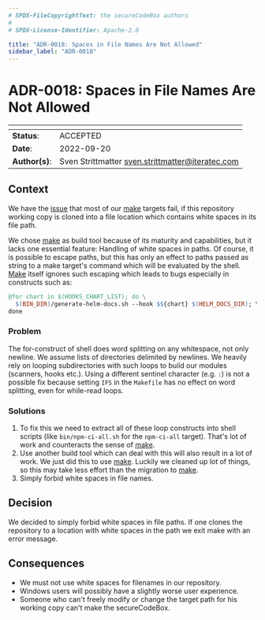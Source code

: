```yaml
---
# SPDX-FileCopyrightText: the secureCodeBox authors
#
# SPDX-License-Identifier: Apache-2.0

title: "ADR-0018: Spaces in File Names Are Not Allowed"
sidebar_label: "ADR-0018"
---
```

# ADR-0018: Spaces in File Names Are Not Allowed

| <!-- -->       | <!-- -->                                           |
|----------------|----------------------------------------------------|
| **Status**:    | ACCEPTED                                           |
| **Date**:      | 2022-09-20                                         |
| **Author(s)**: | Sven Strittmatter <sven.strittmatter@iteratec.com> |

## Context

We have the [issue](https://github.com/secureCodeBox/secureCodeBox/issues/1353) that most of our [make][gnu-make] targets fail, if this repository working copy is cloned into a file location which contains white spaces in its file path.

We chose [make][gnu-make] as build tool because of its maturity and capabilities, but it lacks one essential feature: Handling of white spaces in paths. Of course, it is possible to escape paths, but this has only an effect to paths passed as string to a make target's command which will be evaluated by the shell. [Make][gnu-make] itself ignores such escaping which leads to bugs especially in constructs such as:

```makefile
@for chart in $(HOOKS_CHART_LIST); do \
  $(BIN_DIR)/generate-helm-docs.sh --hook $${chart} $(HELM_DOCS_DIR); \
done
```

### Problem

The for-construct of shell does word splitting on any whitespace, not only newline. We assume lists of directories delimited by newlines. We heavily rely on looping subdirectories with such loops to build our modules (scanners, hooks etc.). Using a different sentinel character (e.g. `:`) is not a possible fix because setting `IFS` in the `Makefile` has no effect on word splitting, even for while-read loops. 

### Solutions

1. To fix this we need to extract all of these loop constructs into shell scripts (like `bin/npm-ci-all.sh` for the `npm-ci-all` target). That's lot of work and counteracts the sense of [make][gnu-make].
2. Use another build tool which can deal with this will also result in a lot of work. We just did this to use [make][gnu-make]. Luckily we cleaned up lot of things, so this may take less effort than the migration to [make][gnu-make].
3. Simply forbid white spaces in file names.

## Decision

We decided to simply forbid white spaces in file paths. If one clones the repository to a location with white spaces in the path we exit make with an error message.

## Consequences

- We must not use white spaces for filenames in our repository.
- Windows users will possibly have a slightly worse user experience.
- Someone who can't freely modify or change the target path for his working copy can't make the secureCodeBox.  

[gnu-make]: https://www.gnu.org/software/make/
